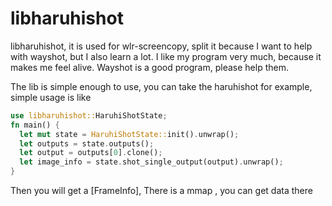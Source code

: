# libharuhishot

libharuhishot, it is used for wlr-screencopy, split it because I want to help with wayshot, but
I also learn a lot. I like my program very much, because it makes me feel alive. Wayshot is a
good program, please help them.

The lib is simple enough to use, you can take the haruhishot for example, simple usage is like

```rust
use libharuhishot::HaruhiShotState;
fn main() {
  let mut state = HaruhiShotState::init().unwrap();
  let outputs = state.outputs();
  let output = outputs[0].clone();
  let image_info = state.shot_single_output(output).unwrap();
}

```
Then you will get a [FrameInfo], There is a mmap , you can get data there
